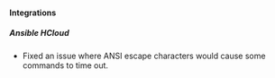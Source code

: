 
#### Integrations

##### Ansible HCloud

- Fixed an issue where ANSI escape characters would cause some commands to time out.
